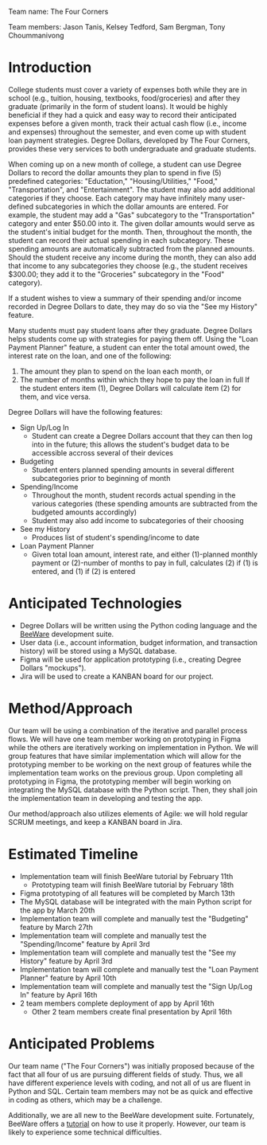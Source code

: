 Team name: The Four Corners

Team members: Jason Tanis, Kelsey Tedford, Sam Bergman, Tony Choummanivong

# Introduction

College students must cover a variety of expenses both while they are in school (e.g., tuition, housing, textbooks, food/groceries) and after they graduate (primarily in the form of student loans). It would be highly beneficial if they had a quick and easy way to record their anticipated expenses before a given month, track their actual cash flow (i.e., income and expenses) throughout the semester, and even come up with student loan payment strategies. Degree Dollars, developed by The Four Corners, provides these very services to both undergraduate and graduate students.

When coming up on a new month of college, a student can use Degree Dollars to record the dollar amounts they plan to spend in five (5) predefined categories: "Eductation," "Housing/Utilities," "Food," "Transportation", and "Entertainment". The student may also add additional categories if they choose. Each category may have infinitely many user-defined subcategories in which the dollar amounts are entered. For example, the student may add a "Gas" subcategory to the "Transportation" category and enter $50.00 into it. The given dollar amounts would serve as the student's initial budget for the month. Then, throughout the month, the student can record their actual spending in each subcategory. These spending amounts are automatically subtracted from the planned amounts. Should the student receive any income during the month, they can also add that income to any subcategories they choose (e.g., the student receives $300.00; they add it to the "Groceries" subcategory in the "Food" category).

If a student wishes to view a summary of their spending and/or income recorded in Degree Dollars to date, they may do so via the "See my History" feature.

Many students must pay student loans after they graduate. Degree Dollars helps students come up with strategies for paying them off. Using the "Loan Payment Planner" feature, a student can enter the total amount owed, the interest rate on the loan, and one of the following:
1. The amount they plan to spend on the loan each month, or
2. The number of months within which they hope to pay the loan in full
If the student enters item (1), Degree Dollars will calculate item (2) for them, and vice versa.

Degree Dollars will have the following features:
* Sign Up/Log In
  - Student can create a Degree Dollars account that they can then log into in the future; this allows the student's budget data to be accessible accross several of their devices
* Budgeting
  - Student enters planned spending amounts in several different subcategories prior to beginning of month
* Spending/Income
  - Throughout the month, student records actual spending in the various categories (these spending amounts are subtracted from the budgeted amounts accordingly)
  - Student may also add income to subcategories of their choosing
* See my History
  - Produces list of student's spending/income to date
* Loan Payment Planner
  - Given total loan amount, interest rate, and either (1)-planned monthly payment or (2)-number of months to pay in full, calculates (2) if (1) is entered, and (1) if (2) is entered

# Anticipated Technologies

* Degree Dollars will be written using the Python coding language and the [BeeWare](https://beeware.org/) development suite.
* User data (i.e., account information, budget information, and transaction history) will be stored using a MySQL database.
* Figma will be used for application prototyping (i.e., creating Degree Dollars "mockups").
* Jira will be used to create a KANBAN board for our project.

# Method/Approach

Our team will be using a combination of the iterative and parallel process flows. We will have one team member working on prototyping in Figma while the others are iteratively working on implementation in Python. We will group features that have similar implementation which will allow for the prototyping member to be working on the next group of features while the implementation team works on the previous group. Upon completing all prototyping in Figma, the prototyping member will begin working on integrating the MySQL database with the Python script. Then, they shall join the implementation team in developing and testing the app.

Our method/approach also utilizes elements of Agile: we will hold regular SCRUM meetings, and keep a KANBAN board in Jira.

# Estimated Timeline

* Implementation team will finish BeeWare tutorial by February 11th
  - Prototyping team will finish BeeWare tutorial by February 18th
* Figma prototyping of all features will be completed by March 13th
* The MySQL database will be integrated with the main Python script for the app by March 20th
* Implementation team will complete and manually test the "Budgeting" feature by March 27th
* Implementation team will complete and manually test the "Spending/Income" feature by April 3rd
* Implementation team will complete and manually test the "See my History" feature by April 3rd
* Implementation team will complete and manually test the "Loan Payment Planner" feature by April 10th
* Implementation team will complete and manually test the "Sign Up/Log In" feature by April 16th
* 2 team members complete deployment of app by April 16th
  - Other 2 team members create final presentation by April 16th

# Anticipated Problems

Our team name ("The Four Corners") was initially proposed because of the fact that all four of us are pursuing different fields of study. Thus, we all have different experience levels with coding, and not all of us are fluent in Python and SQL. Certain team members may not be as quick and effective in coding as others, which may be a challenge.

Additionally, we are all new to the BeeWare development suite. Fortunately, BeeWare offers a [tutorial](https://docs.beeware.org/en/latest/) on how to use it properly. However, our team is likely to experience some technical difficulties.
